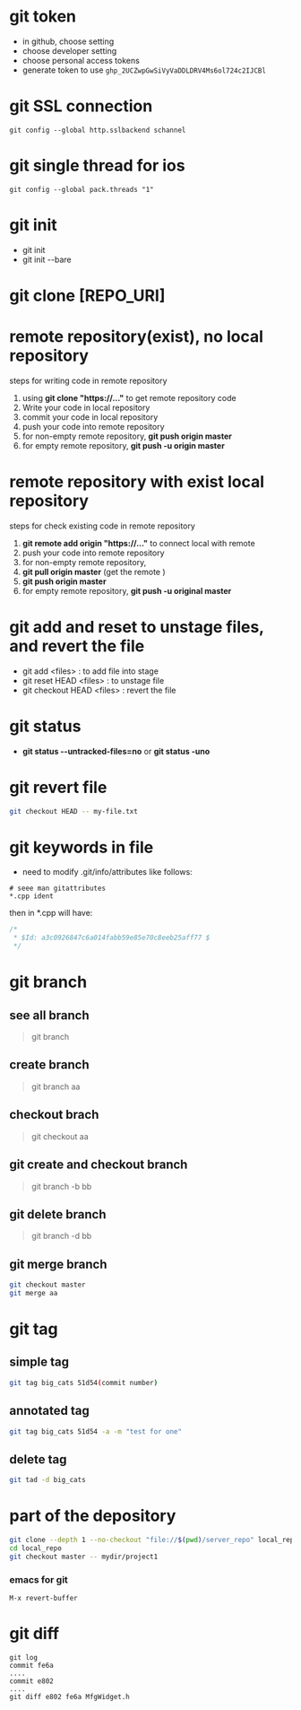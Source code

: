 # git token
* in github, choose setting
* choose developer setting
*  choose personal access tokens
* generate token to use
`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`
# git SSL connection
```
git config --global http.sslbackend schannel
```
# git single thread for ios
```unix
git config --global pack.threads "1"
```
# git init

-   git init
-   git init --bare

# git clone \[REPO_URI\]

# remote repository(exist), no local repository

steps for writing code in remote repository

1.  using **git clone "https://..."** to get remote repository code
2.  Write your code in local repository
3.  commit your code in local repository
4.  push your code into remote repository
5.  for non-empty remote repository, **git push origin master**
6.  for empty remote repository, **git push -u origin master**

# remote repository with exist local repository

steps for check existing code in remote repository

1.  **git remote add origin "https://..."** to connect local with remote
2.  push your code into remote repository
3.  for non-empty remote repository,
4.  **git pull origin master** (get the remote )
5.  **git push origin master**
6.  for empty remote repository, **git push -u original master**

# git add and reset to unstage files, and revert the file

-   git add \<files\> : to add file into stage
-   git reset HEAD \<files\> : to unstage file
-   git checkout HEAD \<files\> : revert the file

# git status

-   **git status --untracked-files=no** or **git status -uno**

# git revert file

```bash
git checkout HEAD -- my-file.txt

```

# git keywords in file

-   need to modify .git/info/attributes like follows:

```
# seee man gitattributes
*.cpp ident

```

then in *.cpp will have:

```cpp
/*
 * $Id: a3c0926847c6a014fabb59e85e70c8eeb25aff77 $
 */ 

```

# git branch

## see all branch

> git branch

## create branch

> git branch aa

## checkout brach

> git checkout aa

## git create and checkout branch

> git branch -b bb

## git delete branch

> git branch -d bb

## git merge branch

```bash
git checkout master
git merge aa

```

# git tag

## simple tag

```bash
git tag big_cats 51d54(commit number)

```

## annotated tag

```bash
git tag big_cats 51d54 -a -m "test for one"

```

## delete tag

```bash
git tad -d big_cats

```

# part of the depository

```bash
git clone --depth 1 --no-checkout "file://$(pwd)/server_repo" local_repo
cd local_repo
git checkout master -- mydir/project1

```
### emacs for git
```shell
M-x revert-buffer
```
# git diff
```shell
git log
commit fe6a
....
commit e802
....
git diff e802 fe6a MfgWidget.h
```